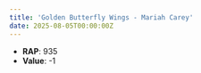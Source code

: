 ```yaml
---
title: 'Golden Butterfly Wings - Mariah Carey'
date: 2025-08-05T00:00:00Z
---
```

- **RAP**: 935
- **Value**: -1
